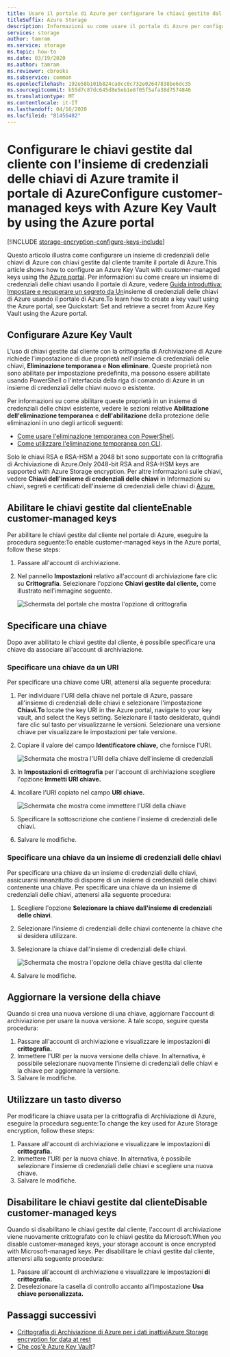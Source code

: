 ```yaml
---
title: Usare il portale di Azure per configurare le chiavi gestite dal clienteUse the Azure portal to configure customer-managed keys
titleSuffix: Azure Storage
description: Informazioni su come usare il portale di Azure per configurare le chiavi gestite dal cliente con l'insieme di credenziali delle chiavi di Azure per la crittografia di Archiviazione di Azure.Learn how to use the Azure portal to configure customer-managed keys with Azure Key Vault for Azure Storage encryption.
services: storage
author: tamram
ms.service: storage
ms.topic: how-to
ms.date: 03/19/2020
ms.author: tamram
ms.reviewer: cbrooks
ms.subservice: common
ms.openlocfilehash: 192e58b101b824ca0cc0c732e02647838be6dc35
ms.sourcegitcommit: b55d7c87dc645d8e5eb1e8f05f5afa38d7574846
ms.translationtype: MT
ms.contentlocale: it-IT
ms.lasthandoff: 04/16/2020
ms.locfileid: "81456482"
---
```

# <a name="configure-customer-managed-keys-with-azure-key-vault-by-using-the-azure-portal"></a>Configurare le chiavi gestite dal cliente con l'insieme di credenziali delle chiavi di Azure tramite il portale di AzureConfigure customer-managed keys with Azure Key Vault by using the Azure portal

[!INCLUDE [storage-encryption-configure-keys-include](../../../includes/storage-encryption-configure-keys-include.md)]

Questo articolo illustra come configurare un insieme di credenziali delle chiavi di Azure con chiavi gestite dal cliente tramite il portale di Azure.This article shows how to configure an Azure Key Vault with customer-managed keys using the [Azure portal](https://portal.azure.com/). Per informazioni su come creare un insieme di credenziali delle chiavi usando il portale di Azure, vedere [Guida introduttiva: Impostare e recuperare un segreto da Un](../../key-vault/secrets/quick-create-portal.md)insieme di credenziali delle chiavi di Azure usando il portale di Azure.To learn how to create a key vault using the Azure portal, see Quickstart: Set and retrieve a secret from Azure Key Vault using the Azure portal.

## <a name="configure-azure-key-vault"></a>Configurare Azure Key Vault

L'uso di chiavi gestite dal cliente con la crittografia di Archiviazione di Azure richiede l'impostazione di due proprietà nell'insieme di credenziali delle chiavi, **Eliminazione temporanea** e **Non eliminare**. Queste proprietà non sono abilitate per impostazione predefinita, ma possono essere abilitate usando PowerShell o l'interfaccia della riga di comando di Azure in un insieme di credenziali delle chiavi nuovo o esistente.

Per informazioni su come abilitare queste proprietà in un insieme di credenziali delle chiavi esistente, vedere le sezioni relative **Abilitazione dell'eliminazione temporanea** e **dell'abilitazione** della protezione delle eliminazioni in uno degli articoli seguenti:

- [Come usare l'eliminazione temporanea con PowerShell](../../key-vault/general/soft-delete-powershell.md).
- [Come utilizzare l'eliminazione temporanea con CLI](../../key-vault/general/soft-delete-cli.md).

Solo le chiavi RSA e RSA-HSM a 2048 bit sono supportate con la crittografia di Archiviazione di Azure.Only 2048-bit RSA and RSA-HSM keys are supported with Azure Storage encryption. Per altre informazioni sulle chiavi, vedere **Chiavi dell'insieme di credenziali delle chiavi** in Informazioni su chiavi, segreti e certificati dell'insieme di credenziali delle chiavi di [Azure.](../../key-vault/about-keys-secrets-and-certificates.md#key-vault-keys)

## <a name="enable-customer-managed-keys"></a>Abilitare le chiavi gestite dal clienteEnable customer-managed keys

Per abilitare le chiavi gestite dal cliente nel portale di Azure, eseguire la procedura seguente:To enable customer-managed keys in the Azure portal, follow these steps:

1. Passare all'account di archiviazione.
1. Nel pannello **Impostazioni** relativo all'account di archiviazione fare clic su **Crittografia**. Selezionare l'opzione **Chiavi gestite dal cliente,** come illustrato nell'immagine seguente.

    ![Schermata del portale che mostra l'opzione di crittografia](./media/storage-encryption-keys-portal/portal-configure-encryption-keys.png)

## <a name="specify-a-key"></a>Specificare una chiave

Dopo aver abilitato le chiavi gestite dal cliente, è possibile specificare una chiave da associare all'account di archiviazione.

### <a name="specify-a-key-as-a-uri"></a>Specificare una chiave da un URI

Per specificare una chiave come URI, attenersi alla seguente procedura:

1. Per individuare l'URI della chiave nel portale di Azure, passare all'insieme di credenziali delle chiavi e selezionare l'impostazione **Chiavi.To** locate the key URI in the Azure portal, navigate to your key vault, and select the Keys setting. Selezionare il tasto desiderato, quindi fare clic sul tasto per visualizzarne le versioni. Selezionare una versione chiave per visualizzare le impostazioni per tale versione.
1. Copiare il valore del campo **Identificatore chiave,** che fornisce l'URI.

    ![Schermata che mostra l'URI della chiave dell'insieme di credenziali](media/storage-encryption-keys-portal/portal-copy-key-identifier.png)

1. In **Impostazioni di crittografia** per l'account di archiviazione scegliere l'opzione **Immetti URI chiave.**
1. Incollare l'URI copiato nel campo **URI chiave.**

   ![Schermata che mostra come immettere l'URI della chiave](./media/storage-encryption-keys-portal/portal-specify-key-uri.png)

1. Specificare la sottoscrizione che contiene l'insieme di credenziali delle chiavi.
1. Salvare le modifiche.

### <a name="specify-a-key-from-a-key-vault"></a>Specificare una chiave da un insieme di credenziali delle chiavi

Per specificare una chiave da un insieme di credenziali delle chiavi, assicurarsi innanzitutto di disporre di un insieme di credenziali delle chiavi contenente una chiave. Per specificare una chiave da un insieme di credenziali delle chiavi, attenersi alla seguente procedura:

1. Scegliere l'opzione **Selezionare la chiave dall'insieme di credenziali delle chiavi**.
1. Selezionare l'insieme di credenziali delle chiavi contenente la chiave che si desidera utilizzare.
1. Selezionare la chiave dall'insieme di credenziali delle chiavi.

   ![Schermata che mostra l'opzione della chiave gestita dal cliente](./media/storage-encryption-keys-portal/portal-select-key-from-key-vault.png)

1. Salvare le modifiche.

## <a name="update-the-key-version"></a>Aggiornare la versione della chiave

Quando si crea una nuova versione di una chiave, aggiornare l'account di archiviazione per usare la nuova versione. A tale scopo, seguire questa procedura:

1. Passare all'account di archiviazione e visualizzare le impostazioni **di crittografia.**
1. Immettere l'URI per la nuova versione della chiave. In alternativa, è possibile selezionare nuovamente l'insieme di credenziali delle chiavi e la chiave per aggiornare la versione.
1. Salvare le modifiche.

## <a name="use-a-different-key"></a>Utilizzare un tasto diverso

Per modificare la chiave usata per la crittografia di Archiviazione di Azure, eseguire la procedura seguente:To change the key used for Azure Storage encryption, follow these steps:

1. Passare all'account di archiviazione e visualizzare le impostazioni **di crittografia.**
1. Immettere l'URI per la nuova chiave. In alternativa, è possibile selezionare l'insieme di credenziali delle chiavi e scegliere una nuova chiave.
1. Salvare le modifiche.

## <a name="disable-customer-managed-keys"></a>Disabilitare le chiavi gestite dal clienteDisable customer-managed keys

Quando si disabilitano le chiavi gestite dal cliente, l'account di archiviazione viene nuovamente crittografato con le chiavi gestite da Microsoft.When you disable customer-managed keys, your storage account is once encrypted with Microsoft-managed keys. Per disabilitare le chiavi gestite dal cliente, attenersi alla seguente procedura:

1. Passare all'account di archiviazione e visualizzare le impostazioni **di crittografia.**
1. Deselezionare la casella di controllo accanto all'impostazione **Usa chiave personalizzata.**

## <a name="next-steps"></a>Passaggi successivi

- [Crittografia di Archiviazione di Azure per i dati inattiviAzure Storage encryption for data at rest](storage-service-encryption.md)
- [Che cos'è Azure Key Vault](https://docs.microsoft.com/azure/key-vault/key-vault-overview)?
